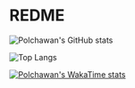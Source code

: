 # REDME
![Polchawan's GitHub stats](https://github-readme-stats.vercel.app/api?username=polchawan&show=reviews,discussions_started,discussions_answered,prs_merged,prs_merged_percentage)

![Top Langs](https://github-readme-stats.vercel.app/api/top-langs/?username=polchawan&hide_progress=true)

[![Polchawan's WakaTime stats](https://github-readme-stats.vercel.app/api/wakatime?username=ChexkHub)](https://github.com/Polchawan/github-readme-stats)
